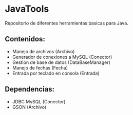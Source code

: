 # JavaTools

Repositorio de diferentes herramientas basicas para 
Java.

## Contenidos:
+ Manejo de archivos (Archivo)
+ Generador de conexiones a MySQL (Conector)
+ Gestion de base de datos (DataBaseManager)
+ Manejo de fechas (Fecha)
+ Entrada por teclado en consola (Entrada)

## Dependencias:
+ JDBC MySQL (Conector)
+ GSON (Archivo)